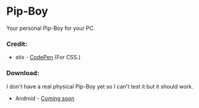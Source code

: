 # Pip-Boy
Your personal Pip-Boy for your PC.

### Credit:
* stix - [CodePen](https://codepen.io/stix/) (For CSS.)

### Download:
I don't have a real physical Pip-Boy yet so I can't test it but it should work.
* Android - [Coming soon](#)
